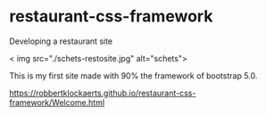 # restaurant-css-framework

Developing a restaurant site

< img src="./schets-restosite.jpg" alt="schets">

This is my first site made with 90% the framework of bootstrap 5.0.




https://robbertklockaerts.github.io/restaurant-css-framework/Welcome.html
